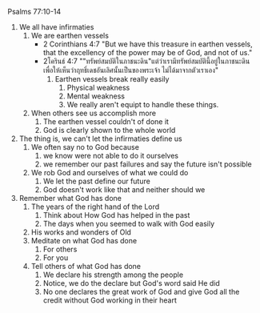 Psalms 77:10-14

1. We all have infirmaties
    1. We are earthen vessels
        - 2 Corinthians 4:7 "But we have this treasure in earthen vessels, that the excellency of the power may be of God, and not of us."
        - 2โครินธ์ 4:7 ""ทรัพย์สมบัติในภาชนะดิน"แต่ว่าเรามีทรัพย์สมบัตินี้อยู่ในภาชนะดิน เพื่อให้เห็นว่าฤทธิ์เดชอันเลิศนั้นเป็นของพระเจ้า ไม่ได้มาจากตัวเราเอง"
            1. Earthen vessels break really easily
                1. Physical weakness
                2. Mental weakness
                3. We really aren't equipt to handle these things.
    2. When others see us accomplish more
        1. The earthen vessel couldn't of done it
        2. God is clearly shown to the whole world
2. The thing is, we can't let the infirmaties define us
    1. We often say no to God because 
        1. we know were not able to do it ourselves
        2. we remember our past failures and say the future isn't possible
    2. We rob God and ourselves of what we could do
        1. We let the past define our future
        2. God doesn't work like that and neither should we
3. Remember what God has done
    1. The years of the right hand of the Lord
        1. Think about How God has helped in the past
        2. The days when you seemed to walk with God easily
    2. His works and wonders of Old
    3. Meditate on what God has done
        1. For others
        2. For you
    4. Tell others of what God has done
        1. We declare his strength among the people
        2. Notice, we do the declare but God's word said He did
        3. No one declares the great work of God and give God all the credit without God working in their heart